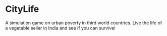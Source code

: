 CityLife
========

A simulation game on urban poverty in third world countries. Live the life of a vegetable seller in India and see if you can survive!
